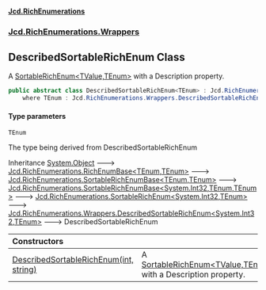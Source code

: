 #### [Jcd.RichEnumerations](index.md 'index')
### [Jcd.RichEnumerations.Wrappers](Jcd.RichEnumerations.Wrappers.md 'Jcd.RichEnumerations.Wrappers')

## DescribedSortableRichEnum<TEnum> Class

A [SortableRichEnum&lt;TValue,TEnum&gt;](Jcd.RichEnumerations.SortableRichEnum_TValue,TEnum_.md 'Jcd.RichEnumerations.SortableRichEnum<TValue,TEnum>') with a Description property.

```csharp
public abstract class DescribedSortableRichEnum<TEnum> : Jcd.RichEnumerations.Wrappers.DescribedSortableRichEnum<int, TEnum>
    where TEnum : Jcd.RichEnumerations.Wrappers.DescribedSortableRichEnum<TEnum>, System.IComparable<TEnum>, Jcd.RichEnumerations.ISortableRichEnumValueProvider<int>
```
#### Type parameters

<a name='Jcd.RichEnumerations.Wrappers.DescribedSortableRichEnum_TEnum_.TEnum'></a>

`TEnum`

The type being derived from DescribedSortableRichEnum

Inheritance [System.Object](https://docs.microsoft.com/en-us/dotnet/api/System.Object 'System.Object') &#129106; [Jcd.RichEnumerations.RichEnumBase&lt;](Jcd.RichEnumerations.RichEnumBase_TEnumeration,TEnumeratedItem_.md 'Jcd.RichEnumerations.RichEnumBase<TEnumeration,TEnumeratedItem>')[TEnum](Jcd.RichEnumerations.Wrappers.DescribedSortableRichEnum_TEnum_.md#Jcd.RichEnumerations.Wrappers.DescribedSortableRichEnum_TEnum_.TEnum 'Jcd.RichEnumerations.Wrappers.DescribedSortableRichEnum<TEnum>.TEnum')[,](Jcd.RichEnumerations.RichEnumBase_TEnumeration,TEnumeratedItem_.md 'Jcd.RichEnumerations.RichEnumBase<TEnumeration,TEnumeratedItem>')[TEnum](Jcd.RichEnumerations.Wrappers.DescribedSortableRichEnum_TEnum_.md#Jcd.RichEnumerations.Wrappers.DescribedSortableRichEnum_TEnum_.TEnum 'Jcd.RichEnumerations.Wrappers.DescribedSortableRichEnum<TEnum>.TEnum')[&gt;](Jcd.RichEnumerations.RichEnumBase_TEnumeration,TEnumeratedItem_.md 'Jcd.RichEnumerations.RichEnumBase<TEnumeration,TEnumeratedItem>') &#129106; [Jcd.RichEnumerations.SortableRichEnumBase&lt;](Jcd.RichEnumerations.SortableRichEnumBase_TEnumeration,TEnumeratedItem_.md 'Jcd.RichEnumerations.SortableRichEnumBase<TEnumeration,TEnumeratedItem>')[TEnum](Jcd.RichEnumerations.Wrappers.DescribedSortableRichEnum_TEnum_.md#Jcd.RichEnumerations.Wrappers.DescribedSortableRichEnum_TEnum_.TEnum 'Jcd.RichEnumerations.Wrappers.DescribedSortableRichEnum<TEnum>.TEnum')[,](Jcd.RichEnumerations.SortableRichEnumBase_TEnumeration,TEnumeratedItem_.md 'Jcd.RichEnumerations.SortableRichEnumBase<TEnumeration,TEnumeratedItem>')[TEnum](Jcd.RichEnumerations.Wrappers.DescribedSortableRichEnum_TEnum_.md#Jcd.RichEnumerations.Wrappers.DescribedSortableRichEnum_TEnum_.TEnum 'Jcd.RichEnumerations.Wrappers.DescribedSortableRichEnum<TEnum>.TEnum')[&gt;](Jcd.RichEnumerations.SortableRichEnumBase_TEnumeration,TEnumeratedItem_.md 'Jcd.RichEnumerations.SortableRichEnumBase<TEnumeration,TEnumeratedItem>') &#129106; [Jcd.RichEnumerations.SortableRichEnumBase&lt;](Jcd.RichEnumerations.SortableRichEnumBase_TValue,TEnumeration,TEnumeratedItem_.md 'Jcd.RichEnumerations.SortableRichEnumBase<TValue,TEnumeration,TEnumeratedItem>')[System.Int32](https://docs.microsoft.com/en-us/dotnet/api/System.Int32 'System.Int32')[,](Jcd.RichEnumerations.SortableRichEnumBase_TValue,TEnumeration,TEnumeratedItem_.md 'Jcd.RichEnumerations.SortableRichEnumBase<TValue,TEnumeration,TEnumeratedItem>')[TEnum](Jcd.RichEnumerations.Wrappers.DescribedSortableRichEnum_TEnum_.md#Jcd.RichEnumerations.Wrappers.DescribedSortableRichEnum_TEnum_.TEnum 'Jcd.RichEnumerations.Wrappers.DescribedSortableRichEnum<TEnum>.TEnum')[,](Jcd.RichEnumerations.SortableRichEnumBase_TValue,TEnumeration,TEnumeratedItem_.md 'Jcd.RichEnumerations.SortableRichEnumBase<TValue,TEnumeration,TEnumeratedItem>')[TEnum](Jcd.RichEnumerations.Wrappers.DescribedSortableRichEnum_TEnum_.md#Jcd.RichEnumerations.Wrappers.DescribedSortableRichEnum_TEnum_.TEnum 'Jcd.RichEnumerations.Wrappers.DescribedSortableRichEnum<TEnum>.TEnum')[&gt;](Jcd.RichEnumerations.SortableRichEnumBase_TValue,TEnumeration,TEnumeratedItem_.md 'Jcd.RichEnumerations.SortableRichEnumBase<TValue,TEnumeration,TEnumeratedItem>') &#129106; [Jcd.RichEnumerations.SortableRichEnum&lt;](Jcd.RichEnumerations.SortableRichEnum_TValue,TEnum_.md 'Jcd.RichEnumerations.SortableRichEnum<TValue,TEnum>')[System.Int32](https://docs.microsoft.com/en-us/dotnet/api/System.Int32 'System.Int32')[,](Jcd.RichEnumerations.SortableRichEnum_TValue,TEnum_.md 'Jcd.RichEnumerations.SortableRichEnum<TValue,TEnum>')[TEnum](Jcd.RichEnumerations.Wrappers.DescribedSortableRichEnum_TEnum_.md#Jcd.RichEnumerations.Wrappers.DescribedSortableRichEnum_TEnum_.TEnum 'Jcd.RichEnumerations.Wrappers.DescribedSortableRichEnum<TEnum>.TEnum')[&gt;](Jcd.RichEnumerations.SortableRichEnum_TValue,TEnum_.md 'Jcd.RichEnumerations.SortableRichEnum<TValue,TEnum>') &#129106; [Jcd.RichEnumerations.Wrappers.DescribedSortableRichEnum&lt;](Jcd.RichEnumerations.Wrappers.DescribedSortableRichEnum_TValue,TEnum_.md 'Jcd.RichEnumerations.Wrappers.DescribedSortableRichEnum<TValue,TEnum>')[System.Int32](https://docs.microsoft.com/en-us/dotnet/api/System.Int32 'System.Int32')[,](Jcd.RichEnumerations.Wrappers.DescribedSortableRichEnum_TValue,TEnum_.md 'Jcd.RichEnumerations.Wrappers.DescribedSortableRichEnum<TValue,TEnum>')[TEnum](Jcd.RichEnumerations.Wrappers.DescribedSortableRichEnum_TEnum_.md#Jcd.RichEnumerations.Wrappers.DescribedSortableRichEnum_TEnum_.TEnum 'Jcd.RichEnumerations.Wrappers.DescribedSortableRichEnum<TEnum>.TEnum')[&gt;](Jcd.RichEnumerations.Wrappers.DescribedSortableRichEnum_TValue,TEnum_.md 'Jcd.RichEnumerations.Wrappers.DescribedSortableRichEnum<TValue,TEnum>') &#129106; DescribedSortableRichEnum<TEnum>

| Constructors | |
| :--- | :--- |
| [DescribedSortableRichEnum(int, string)](Jcd.RichEnumerations.Wrappers.DescribedSortableRichEnum_TEnum_.DescribedSortableRichEnum(int,string).md 'Jcd.RichEnumerations.Wrappers.DescribedSortableRichEnum<TEnum>.DescribedSortableRichEnum(int, string)') | A [SortableRichEnum&lt;TValue,TEnum&gt;](Jcd.RichEnumerations.SortableRichEnum_TValue,TEnum_.md 'Jcd.RichEnumerations.SortableRichEnum<TValue,TEnum>') with a Description property. |

